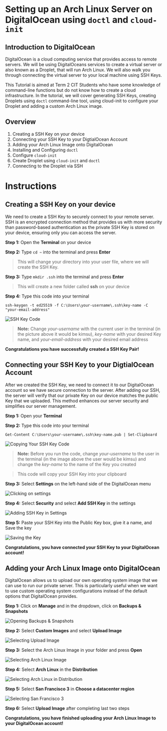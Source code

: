 # Setting up an Arch Linux Server on DigitalOcean using `doctl` and `cloud-init`

## Introduction to DigitalOcean
DigitalOcean is a cloud computing service that provides access to remote servers. We will be using DigitalOceans services to create a virtual server or also known as a Droplet, that will run Arch Linux. We will also walk you through connecting the virtual server to your local machine using SSH Keys.

This Tutorial is aimed at Term 2 CIT Students who have some knowledge of command-line functions but do not know how to create a cloud infrastructure. In the tutorial, we will cover generating SSH Keys, creating Droplets using `doctl` command-line tool, using cloud-init to configure your Droplet and adding a custom Arch Linux image.

## Overview
1. Creating a SSH Key on your device
2. Connecting your SSH Key to your DigtialOcean Account
3. Adding your Arch Linux Image onto DigitalOcean
4. Installing and Configuring `doctl`
5. Configure `cloud-init`
6. Create Droplet using `cloud-init` and `doctl`
7. Connecting to the Droplet via SSH 

# Instructions
## Creating a SSH Key on your device
We need to create a SSH Key to securely connect to your remote server. SSH is an encrypted connection method that provides us with more security than password-based authentication as the private SSH Key is stored on your device, ensuring only you can access the server.

**Step 1:** Open the **Terminal** on your device

**Step 2:** Type ``cd ~`` into the terminal and press **Enter**
> This will change your directory into your user file, where we will create the SSH Key.

**Step 3:** Type ``mkdir .ssh`` into the terminal and press **Enter**
> This will create a new folder called **ssh** on your device

**Step 4:** Type this code into your terminal
```
ssh-keygen -t ed25519 -f C:\Users\your-username\.ssh\key-name -C "your-email-address"
```

![SSH Key Code](Images/creating_sshkey.jpg)

> **Note:** Change *your-username* with the current user in the terminal (in the picture above it would be kimsu), *key-name* with your desired Key name, and *your-email-address* with your desired email address

**Congratulations you have successfully created a SSH Key Pair!**

## Connecting your SSH Key to your DigtialOcean Account
After we created the SSH Key, we need to connect it to our DigitalOcean account so we have secure connection to the server. After adding our SSH, the server will verify that our private Key on our device matches the public Key that we uploaded. This method enhances our server security and simplifies our server management.

**Step 1:** Open your **Terminal**

**Step 2:** Type this code into your terminal
```
Get-Content C:\Users\your-username\.ssh\key-name.pub | Set-Clipboard
```
![Copying Your SSH Key Code](Images/copying_yoursshkey1.jpg)

> **Note:** Before you run the code, change *your-username* to the user in the terminal (in the image above the user would be kimsu) and change the *key-name* to the name of the Key you created

> This code will copy your SSH Key into your clipboard

**Step 3:** Select **Settings** on the left-hand side of the DigitalOcean menu

![Clicking on settings](Images/clicking_settings.jpg)

**Step 4:** Select **Security** and select **Add SSH Key** in the settings

![Adding SSH Key in Settings](Images/security_addsshkey.jpg)

**Step 5:** Paste your SSH Key into the Public Key box, give it a name, and Save the key

![Saving the Key](Images/pastekey.jpg)

**Congratulations, you have connected your SSH Key to your DigitalOcean account!**

## Adding your Arch Linux Image onto DigitalOcean

DigitalOcean allows us to upload our own operating system image that we can use to run our private server. This is particularly useful when we want to use custom operating system configurations instead of the default options that DigitalOcean provides.

**Step 1:** Click on **Manage** and in the dropdown, click on **Backups & Snapshots** 

![Opening Backups & Snapshots](Images/backupsandsnapshots.jpg)

**Step 2:** Select **Custom Images** and select **Upload Image**

![Selecting Upload Image](Images/uploadingimage.jpg)

**Step 3:** Select the Arch Linux Image in your folder and press **Open**

![Selecting Arch Linux Image](Images/openingyourimage.jpg)

**Step 4:** Select **Arch Linux** in the **Distribution**

![Selecting Arch Linux in Distribution](Images/selectingarchlinuximage.jpg)

**Step 5:** Select **San Francisco 3** in **Choose a datacenter region**

![Selecting San Francisco 3](Images/datacenterregion.jpg)

**Step 6:** Select **Upload Image** after completing last two steps

**Congratulations, you have finished uploading your Arch Linux Image to your DigitalOcean account!**

